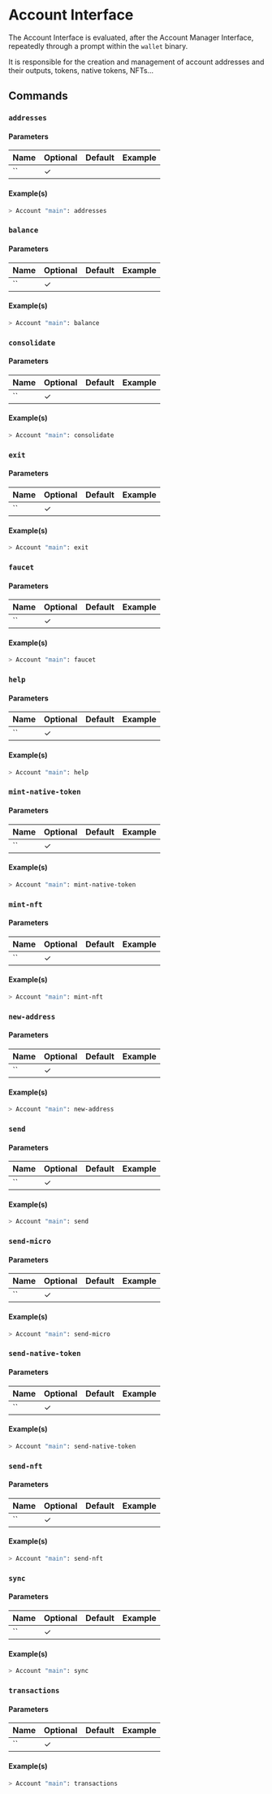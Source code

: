 # Account Interface

The Account Interface is evaluated, after the Account Manager Interface, repeatedly through a prompt within the `wallet`
binary.

It is responsible for the creation and management of account addresses and their outputs, tokens, native tokens, NFTs...

## Commands

### `addresses`

#### Parameters

| Name    | Optional  | Default       | Example |
| ------- | --------- | ------------- | ------- |
| `` | ✓ | | |

#### Example(s)

```sh
> Account "main": addresses
```

### `balance`

#### Parameters

| Name    | Optional  | Default       | Example |
| ------- | --------- | ------------- | ------- |
| `` | ✓ | | |

#### Example(s)

```sh
> Account "main": balance
```

### `consolidate`

#### Parameters

| Name    | Optional  | Default       | Example |
| ------- | --------- | ------------- | ------- |
| `` | ✓ | | |

#### Example(s)

```sh
> Account "main": consolidate
```

### `exit`

#### Parameters

| Name    | Optional  | Default       | Example |
| ------- | --------- | ------------- | ------- |
| `` | ✓ | | |

#### Example(s)

```sh
> Account "main": exit
```

### `faucet`

#### Parameters

| Name    | Optional  | Default       | Example |
| ------- | --------- | ------------- | ------- |
| `` | ✓ | | |

#### Example(s)

```sh
> Account "main": faucet
```

### `help`

#### Parameters

| Name    | Optional  | Default       | Example |
| ------- | --------- | ------------- | ------- |
| `` | ✓ | | |

#### Example(s)

```sh
> Account "main": help
```

### `mint-native-token`

#### Parameters

| Name    | Optional  | Default       | Example |
| ------- | --------- | ------------- | ------- |
| `` | ✓ | | |

#### Example(s)

```sh
> Account "main": mint-native-token
```

### `mint-nft`

#### Parameters

| Name    | Optional  | Default       | Example |
| ------- | --------- | ------------- | ------- |
| `` | ✓ | | |

#### Example(s)

```sh
> Account "main": mint-nft
```

### `new-address`

#### Parameters

| Name    | Optional  | Default       | Example |
| ------- | --------- | ------------- | ------- |
| `` | ✓ | | |

#### Example(s)

```sh
> Account "main": new-address
```

### `send`

#### Parameters

| Name    | Optional  | Default       | Example |
| ------- | --------- | ------------- | ------- |
| `` | ✓ | | |

#### Example(s)

```sh
> Account "main": send
```

### `send-micro`

#### Parameters

| Name    | Optional  | Default       | Example |
| ------- | --------- | ------------- | ------- |
| `` | ✓ | | |

#### Example(s)

```sh
> Account "main": send-micro
```

### `send-native-token`

#### Parameters

| Name    | Optional  | Default       | Example |
| ------- | --------- | ------------- | ------- |
| `` | ✓ | | |

#### Example(s)

```sh
> Account "main": send-native-token
```

### `send-nft`

#### Parameters

| Name    | Optional  | Default       | Example |
| ------- | --------- | ------------- | ------- |
| `` | ✓ | | |

#### Example(s)

```sh
> Account "main": send-nft
```

### `sync`

#### Parameters

| Name    | Optional  | Default       | Example |
| ------- | --------- | ------------- | ------- |
| `` | ✓ | | |

#### Example(s)

```sh
> Account "main": sync
```

### `transactions`

#### Parameters

| Name    | Optional  | Default       | Example |
| ------- | --------- | ------------- | ------- |
| `` | ✓ | | |

#### Example(s)

```sh
> Account "main": transactions
```
